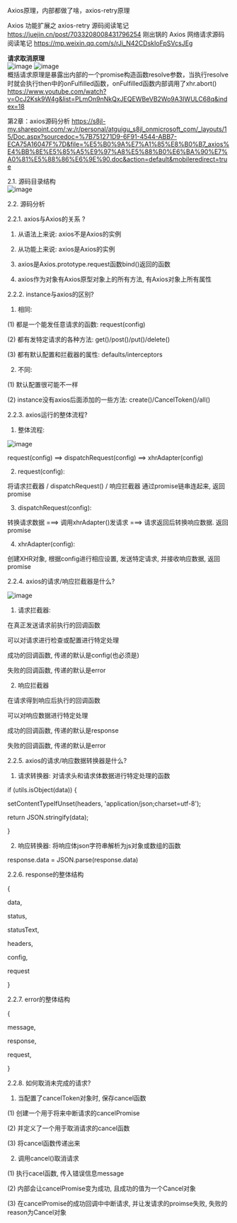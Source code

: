 Axios原理，内部都做了啥，axios-retry原理

Axios 功能扩展之 axios-retry 源码阅读笔记 https://juejin.cn/post/7033208008431796254
刚出锅的 Axios 网络请求源码阅读笔记 https://mp.weixin.qq.com/s/rJi_N42CDskIoFpSVcsJEg

**请求取消原理**
<br>
![image](https://user-images.githubusercontent.com/30307995/175763789-c1a3b830-a32b-4c09-ba85-81e2c19a99b7.png)
![image](https://user-images.githubusercontent.com/30307995/175763771-d885e6c4-d9c2-423c-86a6-e24ed28fd1a1.png)
<br>
概括请求原理是暴露出内部的一个promise构造函数resolve参数，当执行resolve时就会执行then中的onFulfilled函数，onFulfilled函数内部调用了xhr.abort()
<br>
https://www.youtube.com/watch?v=OcJ2Ksk9W4g&list=PLmOn9nNkQxJEQEWBeVB2Wo9A3IWULC68q&index=18


第2章：axios源码分析 https://s8jl-my.sharepoint.com/:w:/r/personal/atguigu_s8jl_onmicrosoft_com/_layouts/15/Doc.aspx?sourcedoc=%7B751271D9-6F91-4544-ABB7-ECA75A16047F%7D&file=%E5%B0%9A%E7%A1%85%E8%B0%B7_axios%E4%BB%8E%E5%85%A5%E9%97%A8%E5%88%B0%E6%BA%90%E7%A0%81%E5%88%86%E6%9E%90.doc&action=default&mobileredirect=true

2.1. 源码目录结构
<br>
![image](https://user-images.githubusercontent.com/30307995/175764612-9353eff7-9739-447a-9688-3a2bddc2885c.png)


2.2. 源码分析

2.2.1. axios与Axios的关系 ?

1. 从语法上来说: axios不是Axios的实例

2. 从功能上来说: axios是Axios的实例

3. axios是Axios.prototype.request函数bind()返回的函数

4. axios作为对象有Axios原型对象上的所有方法, 有Axios对象上所有属性

2.2.2. instance与axios的区别?

1. 相同:

(1) 都是一个能发任意请求的函数: request(config)

(2) 都有发特定请求的各种方法: get()/post()/put()/delete()

(3) 都有默认配置和拦截器的属性: defaults/interceptors

2. 不同:

(1) 默认配置很可能不一样

(2) instance没有axios后面添加的一些方法: create()/CancelToken()/all()

2.2.3. axios运行的整体流程?

1. 整体流程:

![image](https://user-images.githubusercontent.com/30307995/175764774-159f7bb0-0160-4041-9115-de33f41431c1.png)

request(config) ==> dispatchRequest(config) ==> xhrAdapter(config)

2. request(config):

将请求拦截器 / dispatchRequest() / 响应拦截器 通过promise链串连起来, 返回promise

3. dispatchRequest(config):

转换请求数据 ===> 调用xhrAdapter()发请求 ===> 请求返回后转换响应数据. 返回promise

4. xhrAdapter(config):

创建XHR对象, 根据config进行相应设置, 发送特定请求, 并接收响应数据, 返回promise

2.2.4. axios的请求/响应拦截器是什么?

![image](https://user-images.githubusercontent.com/30307995/175764840-e201a8ea-dd3d-4990-8ad8-eea016301702.png)


1. 请求拦截器:

在真正发送请求前执行的回调函数

可以对请求进行检查或配置进行特定处理

成功的回调函数, 传递的默认是config(也必须是)

失败的回调函数, 传递的默认是error

2. 响应拦截器

在请求得到响应后执行的回调函数

可以对响应数据进行特定处理

成功的回调函数, 传递的默认是response

失败的回调函数, 传递的默认是error

2.2.5. axios的请求/响应数据转换器是什么?

1. 请求转换器: 对请求头和请求体数据进行特定处理的函数

if (utils.isObject(data)) {

setContentTypeIfUnset(headers, 'application/json;charset=utf-8');

return JSON.stringify(data);

}

2. 响应转换器: 将响应体json字符串解析为js对象或数组的函数

response.data = JSON.parse(response.data)

2.2.6. response的整体结构

{

data,

status,

statusText,

headers,

config,

request

}

2.2.7. error的整体结构

{

message,

response,

request,

}

2.2.8. 如何取消未完成的请求?

1. 当配置了cancelToken对象时, 保存cancel函数

(1) 创建一个用于将来中断请求的cancelPromise

(2) 并定义了一个用于取消请求的cancel函数

(3) 将cancel函数传递出来

2. 调用cancel()取消请求

(1) 执行cacel函数, 传入错误信息message

(2) 内部会让cancelPromise变为成功, 且成功的值为一个Cancel对象

(3) 在cancelPromise的成功回调中中断请求, 并让发请求的proimse失败, 失败的reason为Cancel对象
